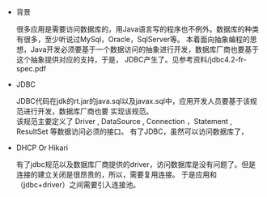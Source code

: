 - 背景  

    很多应用是需要访问数据库的，用Java语言写的程序也不例外。数据库的种类有很多，至少听说过MySql，Oracle，SqlServer等。
    本着面向抽象编程的思想，Java开发必须要基于一个数据访问的抽象进行开发，数据库厂商也要基于这个抽象提供对应的支持，于是，
    JDBC产生了。见参考资料/jdbc4.2-fr-spec.pdf  
    
- JDBC  

    JDBC代码在jdk的rt.jar的java.sql以及javax.sql中，应用开发人员要基于该规范进行开发，数据库厂商也要
    实现该规范。  
    该规范主要定义了 Driver , DataSource , Connection ，Statement , ResultSet 等数据访问必须的接口。
    有了JDBC，虽然可以访问数据库了，
    
- DHCP Or Hikari  

    有了jdbc规范以及数据库厂商提供的driver，访问数据库是没有问题了。但是连接的建立关闭是很昂贵的，所以，需要复用连接。
    于是应用和（jdbc+driver）之间需要引入连接池。